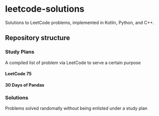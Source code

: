 # leetcode-solutions
Solutions to LeetCode problems, implemented in Kotlin, Python, and C++.

## Repository structure
### Study Plans
A compiled list of problem via LeetCode to serve a certain purpose

#### LeetCode 75

#### 30 Days of Pandas

### Solutions
Problems solved randomally without being enlisted under a study plan